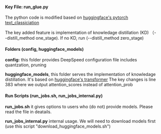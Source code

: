 #### Key File: run_glue.py

The python code is modified based on  [huggingface&#39;s pytorch text_classiciation](https://github.com/huggingface/transformers/tree/main/examples/pytorch/text-classification)


The key added feature is implementation of knowledage distillation (KD) （--distill_method one_stage). If no KD, run (--distill_method zero_stage)

#### Folders (config, huggingface_models)

**config:** this folder provides DeepSpeed configuration file includes quantzation, pruning


**huggingface_models**, this folder serves the implementation of knowledage distillation. It's based on [huggingface&#39;s transformer](https://github.com/huggingface/transformers/blob/main/src/transformers/models/bert/modeling_bert.py)
 The key changes is line 383 where we output attention_scores instead of attention_prob

#### Run Scripts (run_jobs.sh, run_jobs_internal.py)

**run_jobs.sh**  it gives options to users who (do not) provide models. Please read the file in deatails.

**run_jobs_internal.py** internal usage. We will need to download models first (use this script "download_huggingface_models.sh")
